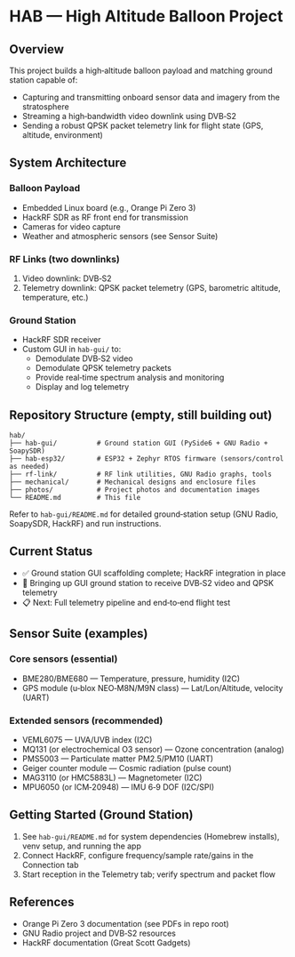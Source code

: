 # HAB — High Altitude Balloon Project

## Overview

This project builds a high‑altitude balloon payload and matching ground station capable of:
- Capturing and transmitting onboard sensor data and imagery from the stratosphere
- Streaming a high‑bandwidth video downlink using DVB‑S2
- Sending a robust QPSK packet telemetry link for flight state (GPS, altitude, environment)

## System Architecture

### Balloon Payload
- Embedded Linux board (e.g., Orange Pi Zero 3)
- HackRF SDR as RF front end for transmission
- Cameras for video capture
- Weather and atmospheric sensors (see Sensor Suite)

### RF Links (two downlinks)
1. Video downlink: DVB‑S2
2. Telemetry downlink: QPSK packet telemetry (GPS, barometric altitude, temperature, etc.)

### Ground Station
- HackRF SDR receiver
- Custom GUI in `hab-gui/` to:
  - Demodulate DVB‑S2 video
  - Demodulate QPSK telemetry packets
  - Provide real‑time spectrum analysis and monitoring
  - Display and log telemetry

## Repository Structure (empty, still building out)
```
hab/
├── hab-gui/          # Ground station GUI (PySide6 + GNU Radio + SoapySDR)
├── hab-esp32/        # ESP32 + Zephyr RTOS firmware (sensors/control as needed)
├── rf-link/          # RF link utilities, GNU Radio graphs, tools
├── mechanical/       # Mechanical designs and enclosure files
├── photos/           # Project photos and documentation images
└── README.md         # This file
```

Refer to `hab-gui/README.md` for detailed ground‑station setup (GNU Radio, SoapySDR, HackRF) and run instructions.

## Current Status
- ✅ Ground station GUI scaffolding complete; HackRF integration in place
- 🚧 Bringing up GUI ground station to receive DVB‑S2 video and QPSK telemetry
- 📋 Next: Full telemetry pipeline and end‑to‑end flight test

## Sensor Suite (examples)

### Core sensors (essential)
- BME280/BME680 — Temperature, pressure, humidity (I2C)
- GPS module (u‑blox NEO‑M8N/M9N class) — Lat/Lon/Altitude, velocity (UART)

### Extended sensors (recommended)
- VEML6075 — UVA/UVB index (I2C)
- MQ131 (or electrochemical O3 sensor) — Ozone concentration (analog)
- PMS5003 — Particulate matter PM2.5/PM10 (UART)
- Geiger counter module — Cosmic radiation (pulse count)
- MAG3110 (or HMC5883L) — Magnetometer (I2C)
- MPU6050 (or ICM‑20948) — IMU 6‑9 DOF (I2C/SPI)

## Getting Started (Ground Station)
1. See `hab-gui/README.md` for system dependencies (Homebrew installs), venv setup, and running the app
2. Connect HackRF, configure frequency/sample rate/gains in the Connection tab
3. Start reception in the Telemetry tab; verify spectrum and packet flow

## References
- Orange Pi Zero 3 documentation (see PDFs in repo root)
- GNU Radio project and DVB‑S2 resources
- HackRF documentation (Great Scott Gadgets)
